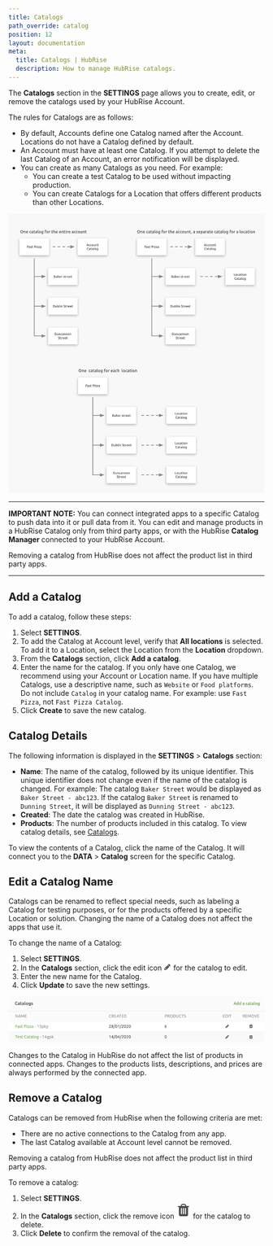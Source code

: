 ```yaml
---
title: Catalogs
path_override: catalog
position: 12
layout: documentation
meta:
  title: Catalogs | HubRise
  description: How to manage HubRise catalogs.
---
```


The **Catalogs** section in the **SETTINGS** page allows you to create, edit, or remove the catalogs used by your HubRise Account.

The rules for Catalogs are as follows:

- By default, Accounts define one Catalog named after the Account. Locations do not have a Catalog defined by default.
- An Account must have at least one Catalog. If you attempt to delete the last Catalog of an Account, an error notification will be displayed.
- You can create as many Catalogs as you need. For example:
  - You can create a test Catalog to be used without impacting production.
  - You can create Catalogs for a Location that offers different products than other Locations.

![Catalog Rules example](./images/047-2x-catalog-rules.png)

---

**IMPORTANT NOTE:** You can connect integrated apps to a specific Catalog to push data into it or pull data from it.
You can edit and manage products in a HubRise Catalog only from third party apps, or with the HubRise **Catalog Manager** connected to your HubRise Account.

Removing a catalog from HubRise does not affect the product list in third party apps.

---

## Add a Catalog

To add a catalog, follow these steps:

1. Select **SETTINGS**.
1. To add the Catalog at Account level, verify that **All locations** is selected. To add it to a Location, select the Location from the **Location** dropdown.
1. From the **Catalogs** section, click **Add a catalog**.
1. Enter the name for the catalog. If you only have one Catalog, we recommend using your Account or Location name. If you have multiple Catalogs, use a descriptive name, such as `Website` or `Food platforms`. Do not include `Catalog` in your catalog name. For example: use `Fast Pizza`, not `Fast Pizza Catalog`.
1. Click **Create** to save the new catalog.

## Catalog Details

The following information is displayed in the **SETTINGS** > **Catalogs** section:

- **Name**: The name of the catalog, followed by its unique identifier. This unique identifier does not change even if the name of the catalog is changed. For example: The catalog `Baker Street` would be displayed as `Baker Street - abc123`. If the catalog `Baker Street` is renamed to `Dunning Street`, it will be displayed as `Dunning Street - abc123`.
- **Created**: The date the catalog was created in HubRise.
- **Products**: The number of products included in this catalog. To view catalog details, see [Catalogs](/docs/data#catalogs).

To view the contents of a Catalog, click the name of the Catalog. It will connect you to the **DATA** > **Catalog** screen for the specific Catalog.

## Edit a Catalog Name

Catalogs can be renamed to reflect special needs, such as labeling a Catalog for testing purposes, or for the products offered by a specific Location or solution. Changing the name of a Catalog does not affect the apps that use it.

To change the name of a Catalog:

1. Select **SETTINGS**.
2. In the **Catalogs** section, click the edit icon <InlineImage width="15" height="15">![Edit Icon](../images/028-pen-icon.png)</InlineImage> for the catalog to edit.
3. Enter the new name for the Catalog.
4. Click **Update** to save the new settings.

![HubRise Edit Catalog](./images/065-2x-edit-remove-catalog.png)

Changes to the Catalog in HubRise do not affect the list of products in connected apps. Changes to the products lists, descriptions, and prices are always performed by the connected app.

## Remove a Catalog

Catalogs can be removed from HubRise when the following criteria are met:

- There are no active connections to the Catalog from any app.
- The last Catalog available at Account level cannot be removed.

Removing a catalog from HubRise does not affect the product list in third party apps.

To remove a catalog:

1. Select **SETTINGS**.
1. In the **Catalogs** section, click the remove icon <InlineImage width="15" height="16">![Trash icon](../images/057-2x-trash-icon.png)</InlineImage> for the catalog to delete.
1. Click **Delete** to confirm the removal of the catalog.
